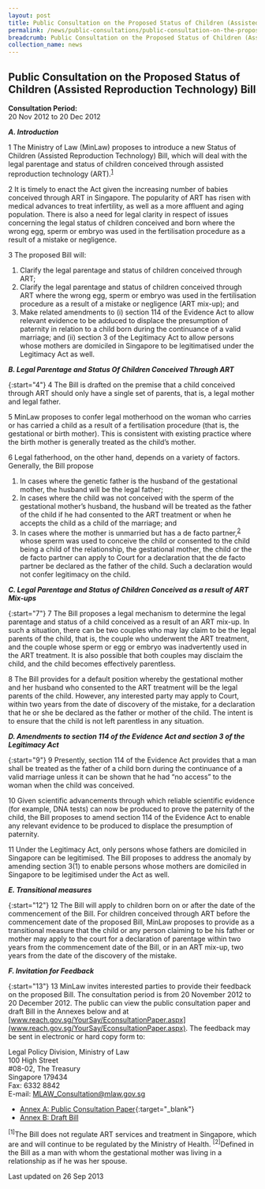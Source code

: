```yaml
---
layout: post
title: Public Consultation on the Proposed Status of Children (Assisted Reproduction Technology) Bill
permalink: /news/public-consultations/public-consultation-on-the-proposed-SOC-Bill/
breadcrumb: Public Consultation on the Proposed Status of Children (Assisted Reproduction Technology) Bill
collection_name: news
---
```


Public Consultation on the Proposed Status of Children (Assisted Reproduction Technology) Bill
---

**Consultation Period:**  
20 Nov 2012 to 20 Dec 2012

<b><i>A. Introduction</i></b>

1 The Ministry of Law (MinLaw) proposes to introduce a new Status of Children (Assisted Reproduction Technology) Bill, which will deal with the legal parentage and status of children conceived through assisted reproduction technology (ART).<sup><a href="#A">1</a></sup>

2 It is timely to enact the Act given the increasing number of babies conceived through ART in Singapore. The popularity of ART has risen with medical advances to treat infertility, as well as a more affluent and aging population. There is also a need for legal clarity in respect of issues concerning the legal status of children conceived and born where the wrong egg, sperm or embryo was used in the fertilisation procedure as a result of a mistake or negligence.

3 The proposed Bill will:

<ol style"list-style-type: lower-roman">
<li>Clarify the legal parentage and status of children conceived through ART;</li>
<li>Clarify the legal parentage and status of children conceived through ART where the wrong egg, sperm or embryo was used in the fertilisation procedure as a result of a mistake or negligence (ART mix-up); and
</li>
<li>Make related amendments to (i) section 114 of the Evidence Act to allow relevant evidence to be adduced to displace the presumption of paternity in relation to a child born during the continuance of a valid marriage; and (ii) section 3 of the Legitimacy Act to allow persons whose mothers are domiciled in Singapore to be legitimatised under the Legitimacy Act as well.</li>
</ol>

<b><i>B. Legal Parentage and Status Of Children Conceived Through ART</i></b>

{:start="4"}
4 The Bill is drafted on the premise that a child conceived through ART should only have a single set of parents, that is, a legal mother and legal father.

5 MinLaw proposes to confer legal motherhood on the woman who carries or has carried a child as a result of a fertilisation procedure (that is, the gestational or birth mother). This is consistent with existing practice where the birth mother is generally treated as the child’s mother.

6 Legal fatherhood, on the other hand, depends on a variety of factors. Generally, the Bill propose
<ol style"list-style-type: lower-roman">
<li>In cases where the genetic father is the husband of the gestational mother, the husband will be the legal father;</li>
<li>In cases where the child was not conceived with the sperm of the gestational mother’s husband, the husband will be treated as the father of the child if he had consented to the ART treatment or when he accepts the child as a child of the marriage; and</li>
<li>In cases where the mother is unmarried but has a de facto partner,<sup><a href="#B">2</a></sup> whose sperm was used to conceive the child or consented to the child being a child of the relationship, the gestational mother, the child or the de facto partner can apply to Court for a declaration that the de facto partner be declared as the father of the child. Such a declaration would not confer legitimacy on the child.</li>
</ol>

<b><i>C. Legal Parentage and Status of Children Conceived as a result of ART Mix-ups</i></b>

{:start="7"}
7 The Bill proposes a legal mechanism to determine the legal parentage and status of a child conceived as a result of an ART mix-up. In such a situation, there can be two couples who may lay claim to be the legal parents of the child, that is, the couple who underwent the ART treatment, and the couple whose sperm or egg or embryo was inadvertently used in the ART treatment. It is also possible that both couples may disclaim the child, and the child becomes effectively parentless.

8 The Bill provides for a default position whereby the gestational mother and her husband who consented to the ART treatment will be the legal parents of the child. However, any interested party may apply to Court, within two years from the date of discovery of the mistake, for a declaration that he or she be declared as the father or mother of the child. The intent is to ensure that the child is not left parentless in any situation.

<b><i>D. Amendments to section 114 of the Evidence Act and section 3 of the Legitimacy Act</i></b>

{:start="9"}
9 Presently, section 114 of the Evidence Act provides that a man shall be treated as the father of a child born during the continuance of a valid marriage unless it can be shown that he had “no access” to the woman when the child was conceived.

10 Given scientific advancements through which reliable scientific evidence (for example, DNA tests) can now be produced to prove the paternity of the child, the Bill proposes to amend section 114 of the Evidence Act to enable any relevant evidence to be produced to displace the presumption of paternity.

11 Under the Legitimacy Act, only persons whose fathers are domiciled in Singapore can be legitimised. The Bill proposes to address the anomaly by amending section 3(1) to enable persons whose mothers are domiciled in Singapore to be legitimised under the Act as well.

<b><i>E. Transitional measures</i></b>

{:start="12"}
12 The Bill will apply to children born on or after the date of the commencement of the Bill. For children conceived through ART before the commencement date of the proposed Bill, MinLaw proposes to provide as a transitional measure that the child or any person claiming to be his father or mother may apply to the court for a declaration of parentage within two years from the commencement date of the Bill, or in an ART mix-up, two years from the date of the discovery of the mistake.

<b><i>F. Invitation for Feedback</i></b>

{:start="13"}
13 MinLaw invites interested parties to provide their feedback on the proposed Bill. The consultation period is from 20 November 2012 to 20 December 2012. The public can view the public consultation paper and draft Bill in the Annexes below and at [www.reach.gov.sg/YourSay/EconsultationPaper.aspx](www.reach.gov.sg/YourSay/EconsultationPaper.aspx). The feedback may be sent in electronic or hard copy form to:

<p class="address-centered">
  Legal Policy Division, Ministry of Law<br>
  100 High Street<br>
  #08-02, The Treasury<br>
  Singapore 179434<br>
  Fax: 6332 8842<br>
  E-mail: <a href="mailto:MLAW_Consultation@mlaw.gov.sg">MLAW_Consultation@mlaw.gov.sg</a>
</p>

* [Annex A: Public Consultation Paper](/files/SOC_Consultation.pdf/){:target="_blank"}
* [Annex B: Draft Bill](/files/SOC_Draft_Bill.pdf/)

<sup><a id="A"></a>[1]</sup>The Bill does not regulate ART services and treatment in Singapore, which are and will continue to be regulated by the Ministry of Health.
<sup><a id="B"></a>[2]</sup>Defined in the Bill as a man with whom the gestational mother was living in a relationship as if he was her spouse.

<p class="right-side-updated">Last updated on 26 Sep 2013</p>
